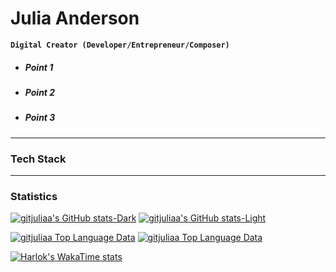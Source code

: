 # **Julia Anderson**
**`Digital Creator (Developer/Entrepreneur/Composer)`**



- ##### Point 1
- ##### Point 2
- ##### Point 3

---
### Tech Stack


---
### Statistics

[![gitjuliaa's GitHub stats-Dark](https://github-readme-stats.vercel.app/api?username=gitjuliaa\&show_icons=true\&rank_icon=percentile\&theme=dark#gh-dark-mode-only)](https://github.com/gitjuliaa/github-readme-stats#gh-dark-mode-only)
[![gitjuliaa's GitHub stats-Light](https://github-readme-stats.vercel.app/api?username=gitjuliaa\&show_icons=true\&text_color=000000\&ring_color=949494\&rank_icon=percentile\&hide_title=true\&hide_border=true\&icon_color=949494\&theme=default#gh-light-mode-only)](https://github.com/gitjuliaa/github-readme-stats#gh-light-mode-only)

[![gitjuliaa Top Language Data](https://github-readme-stats.vercel.app/api/top-langs/?username=gitjuliaa\&layout=compact\&theme=dark#gh-dark-mode-only)](https://github.com/gitjuliaa/github-readme-stats#gh-dark-mode-only)
[![gitjuliaa Top Language Data](https://github-readme-stats.vercel.app/api/top-langs/?username=anuraghazra\&hide_border=true\&hide_title=true\&ring_color=949494\&text_color=000000\&layout=compact\&theme=default#gh-light-mode-only)](https://github.com/anuraghazra/github-readme-stats#gh-light-mode-only)

[![Harlok's WakaTime stats](https://github-readme-stats.vercel.app/api/wakatime?username=gitjuliaa)](https://github.com/gitjuliaa/github-readme-stats)
